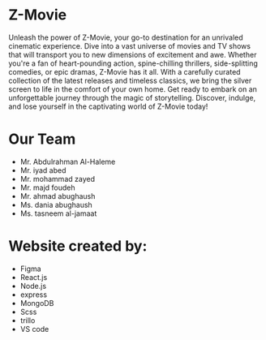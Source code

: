 # Z-Movie

Unleash the power of Z-Movie, your go-to destination for an unrivaled cinematic experience. Dive into a vast universe of movies and TV shows that will transport you to new dimensions of excitement and awe. Whether you're a fan of heart-pounding action, spine-chilling thrillers, side-splitting comedies, or epic dramas, Z-Movie has it all. With a carefully curated collection of the latest releases and timeless classics, we bring the silver screen to life in the comfort of your own home. Get ready to embark on an unforgettable journey through the magic of storytelling. Discover, indulge, and lose yourself in the captivating world of Z-Movie today!

# Our Team

- Mr. Abdulrahman Al-Haleme
- Mr. iyad abed
- Mr. mohammad zayed
- Mr. majd foudeh
- Mr. ahmad abughaush
- Ms. dania abughaush
- Ms. tasneem al-jamaat

# Website created by:

- Figma
- React.js
- Node.js
- express
- MongoDB
- Scss
- trillo
- VS code

